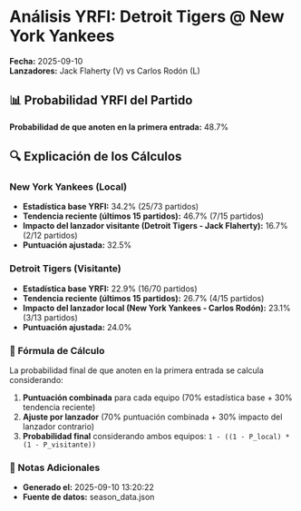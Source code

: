 # Análisis YRFI: Detroit Tigers @ New York Yankees

**Fecha:** 2025-09-10  
**Lanzadores:** Jack Flaherty (V) vs Carlos Rodón (L)

## 📊 Probabilidad YRFI del Partido

**Probabilidad de que anoten en la primera entrada:** 48.7%

## 🔍 Explicación de los Cálculos

### New York Yankees (Local)
- **Estadística base YRFI:** 34.2% (25/73 partidos)
- **Tendencia reciente (últimos 15 partidos):** 46.7% (7/15 partidos)
- **Impacto del lanzador visitante (Detroit Tigers - Jack Flaherty):** 16.7% (2/12 partidos)
- **Puntuación ajustada:** 32.5%

### Detroit Tigers (Visitante)
- **Estadística base YRFI:** 22.9% (16/70 partidos)
- **Tendencia reciente (últimos 15 partidos):** 26.7% (4/15 partidos)
- **Impacto del lanzador local (New York Yankees - Carlos Rodón):** 23.1% (3/13 partidos)
- **Puntuación ajustada:** 24.0%

### 📝 Fórmula de Cálculo

La probabilidad final de que anoten en la primera entrada se calcula considerando:
1. **Puntuación combinada** para cada equipo (70% estadística base + 30% tendencia reciente)
2. **Ajuste por lanzador** (70% puntuación combinada + 30% impacto del lanzador contrario)
3. **Probabilidad final** considerando ambos equipos: `1 - ((1 - P_local) * (1 - P_visitante))`

### 📌 Notas Adicionales

- **Generado el:** 2025-09-10 13:20:22
- **Fuente de datos:** season_data.json
